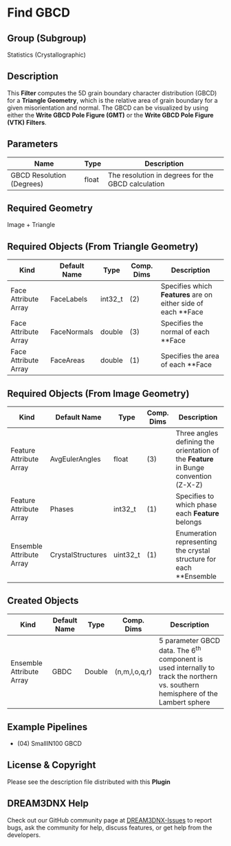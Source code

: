 # Find GBCD 


## Group (Subgroup) ##

Statistics (Crystallographic)

## Description ##

This **Filter** computes the 5D grain boundary character distribution (GBCD) for a **Triangle Geometry**, which is the relative area of grain boundary for a given misorientation and normal. The GBCD can be visualized by using either the **Write GBCD Pole Figure (GMT)** or the **Write GBCD Pole Figure (VTK)** **Filters**.

## Parameters ##

| Name | Type | Description |
|------|------| ----------- |
| GBCD Resolution (Degrees) | float | The resolution in degrees for the GBCD calculation |

## Required Geometry ##

Image + Triangle

## Required Objects (From Triangle Geometry) ##

| Kind                      | Default Name | Type     | Comp. Dims | Description                                 |
|---------------------------|--------------|----------|------------|---------------------------------------------|
| Face Attribute Array | FaceLabels | int32_t | (2) | Specifies which **Features** are on either side of each **Face |
| Face Attribute Array | FaceNormals | double | (3) | Specifies the normal of each **Face |
| Face Attribute Array | FaceAreas | double | (1) | Specifies the area of each **Face |

## Required Objects (From Image Geometry) ##

| Kind                      | Default Name | Type     | Comp. Dims | Description                                 |
|---------------------------|--------------|----------|------------|---------------------------------------------|
| Feature Attribute Array | AvgEulerAngles | float | (3) | Three angles defining the orientation of the **Feature** in Bunge convention (Z-X-Z) |
| Feature Attribute Array | Phases | int32_t | (1) | Specifies to which phase each **Feature** belongs |
| Ensemble Attribute Array | CrystalStructures | uint32_t | (1) | Enumeration representing the crystal structure for each **Ensemble |

## Created Objects ##

| Kind                      | Default Name | Type     | Comp. Dims | Description                                 |
|---------------------------|--------------|----------|------------|---------------------------------------------|
| Ensemble Attribute Array | GBDC | Double | (n,m,l,o,q,r) | 5 parameter GBCD data. The 6<sup>th</sup> component is used internally to track the northern vs. southern hemisphere of the Lambert sphere |


## Example Pipelines ##

+ (04) SmallIN100 GBCD

## License & Copyright ##

Please see the description file distributed with this **Plugin**

## DREAM3DNX Help

Check out our GitHub community page at [DREAM3DNX-Issues](https://github.com/BlueQuartzSoftware/DREAM3DNX-Issues) to report bugs, ask the community for help, discuss features, or get help from the developers.


